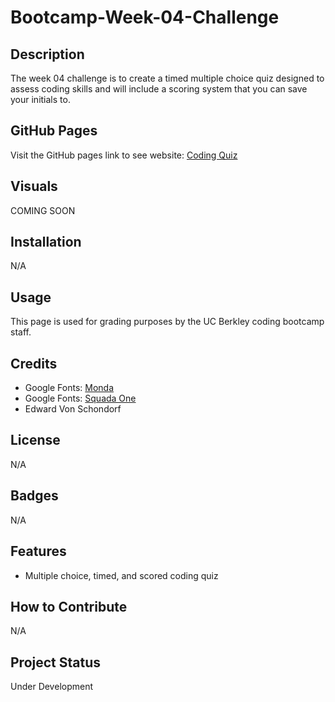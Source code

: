 # Bootcamp-Week-04-Challenge

## Description

The week 04 challenge is to create a timed multiple choice quiz designed to assess coding skills and will include a scoring system that you can save your initials to. 

## GitHub Pages

Visit the GitHub pages link to see website: [Coding Quiz](https://torvec.github.io/challenge_4_Coding_Quiz/)

## Visuals

COMING SOON

## Installation

N/A

## Usage

This page is used for grading purposes by the UC Berkley coding bootcamp staff.

## Credits

- Google Fonts: [Monda](https://fonts.google.com/specimen/Monda?preview.text=SCORE&preview.size=60&preview.text_type=custom&category=Sans+Serif,Display,Monospace)
- Google Fonts: [Squada One](https://fonts.google.com/specimen/Squada+One?preview.text=69&preview.size=60&preview.text_type=custom&category=Sans+Serif,Display,Monospace)
- Edward Von Schondorf

## License

N/A

## Badges

N/A

## Features

- Multiple choice, timed, and scored coding quiz

## How to Contribute

N/A

## Project Status

Under Development